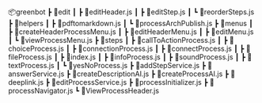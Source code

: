 📦greenbot
 ┣ 📂edit
 ┃ ┣ 📜editHeader.js
 ┃ ┣ 📜editStep.js
 ┃ ┗ 📜reorderSteps.js
 ┣ 📂helpers
 ┃ ┣ 📜pdftomarkdown.js
 ┃ ┗ 📜processArchPublish.js
 ┣ 📂menus
 ┃ ┣ 📜createHeaderProcessMenu.js
 ┃ ┣ 📜editHeaderMenu.js
 ┃ ┣ 📜editMenu.js
 ┃ ┗ 📜viewProcessMenu.js
 ┣ 📂steps
 ┃ ┣ 📜callToActionProcess.js
 ┃ ┣ 📜choiceProcess.js
 ┃ ┣ 📜connectionProcess.js
 ┃ ┣ 📜connectProcess.js
 ┃ ┣ 📜fileProcess.js
 ┃ ┣ 📜index.js
 ┃ ┣ 📜infoProcess.js
 ┃ ┣ 📜soundProcess.js
 ┃ ┣ 📜textProcess.js
 ┃ ┗ 📜yesNoProcess.js
 ┣ 📜addStepService.js
 ┣ 📜answerService.js
 ┣ 📜createDescriptionAI.js
 ┣ 📜createProcessAI.js
 ┣ 📜deeplink.js
 ┣ 📜editProcessService.js
 ┣ 📜processInitializer.js
 ┣ 📜processNavigator.js
 ┗ 📜ViewProcessHeader.js